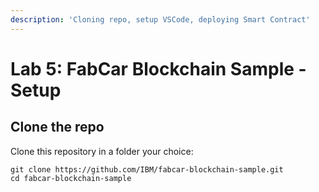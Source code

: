 ```yaml
---
description: 'Cloning repo, setup VSCode, deploying Smart Contract'
---
```


# Lab 5: FabCar Blockchain Sample - Setup

## Clone the repo

Clone this repository in a folder your choice:

```text
git clone https://github.com/IBM/fabcar-blockchain-sample.git
cd fabcar-blockchain-sample
```

